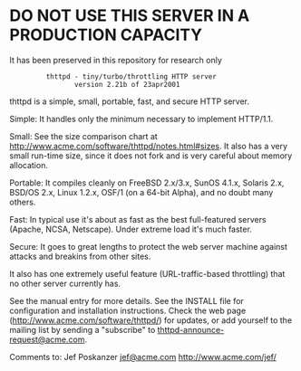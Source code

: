 # DO NOT USE THIS SERVER IN A PRODUCTION CAPACITY
It has been preserved in this repository for research only

             thttpd - tiny/turbo/throttling HTTP server
                    version 2.21b of 23apr2001

thttpd is a simple, small, portable, fast, and secure HTTP server.

Simple: It handles only the minimum necessary to implement HTTP/1.1.

Small: See the size comparison chart at
http://www.acme.com/software/thttpd/notes.html#sizes.  It also has a
very small run-time size, since it does not fork and is very careful about
memory allocation.

Portable: It compiles cleanly on FreeBSD 2.x/3.x, SunOS 4.1.x, Solaris 2.x,
BSD/OS 2.x, Linux 1.2.x, OSF/1 (on a 64-bit Alpha), and no doubt many others.

Fast: In typical use it's about as fast as the best full-featured servers
(Apache, NCSA, Netscape).  Under extreme load it's much faster.

Secure: It goes to great lengths to protect the web server machine
against attacks and breakins from other sites.

It also has one extremely useful feature (URL-traffic-based throttling) that
no other server currently has.

See the manual entry for more details.  See the INSTALL file for
configuration and installation instructions.  Check the web page
(http://www.acme.com/software/thttpd/) for updates, or add yourself to
the mailing list by sending a "subscribe" to thttpd-announce-request@acme.com.

Comments to:
    Jef Poskanzer  jef@acme.com  http://www.acme.com/jef/
